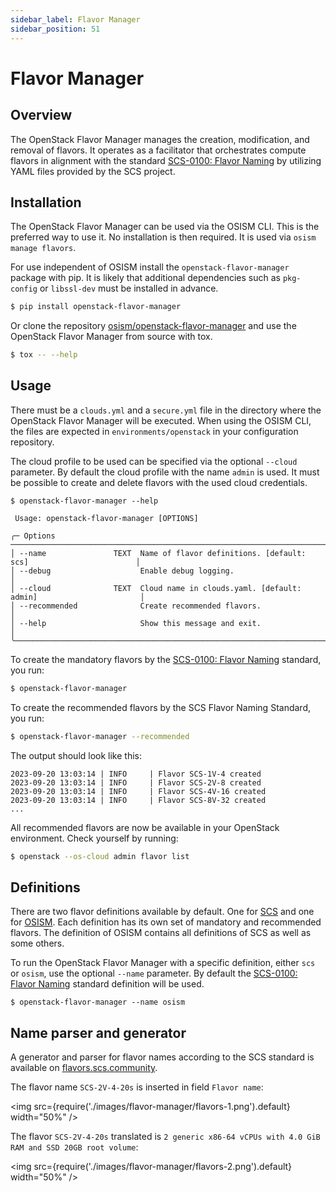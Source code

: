 ```yaml
---
sidebar_label: Flavor Manager
sidebar_position: 51
---
```

# Flavor Manager

## Overview

The OpenStack Flavor Manager manages the creation, modification, and removal of flavors.
It operates as a facilitator that orchestrates compute flavors in alignment
with the standard [SCS-0100: Flavor Naming](https://docs.scs.community/standards/iaas/scs-0100)
by utilizing YAML files provided by the SCS project.

## Installation

The OpenStack Flavor Manager can be used via the OSISM CLI. This is the preferred way to use it.
No installation is then required. It is used via `osism manage flavors`.

For use independent of OSISM install the `openstack-flavor-manager` package with pip. It is likely
that additional dependencies such as `pkg-config` or `libssl-dev` must be installed in advance.

```bash
$ pip install openstack-flavor-manager
```

Or clone the repository [osism/openstack-flavor-manager](https://github.com/osism/openstack-flavor-manager)
and use the OpenStack Flavor Manager from source with tox.

```bash
$ tox -- --help
```

## Usage

There must be a `clouds.yml` and a `secure.yml` file in the directory where the OpenStack Flavor Manager
will be executed. When using the OSISM CLI, the files are expected in `environments/openstack`
in your configuration repository.

The cloud profile to be used can be specified via the optional `--cloud` parameter.
By default the cloud profile with the name `admin` is used. It must be possible to create and delete
flavors with the used cloud credentials.

```
$ openstack-flavor-manager --help

 Usage: openstack-flavor-manager [OPTIONS]

╭─ Options ────────────────────────────────────────────────────────────────────────────────────╮
│ --name               TEXT  Name of flavor definitions. [default: scs]                        │
│ --debug                    Enable debug logging.                                             │
│ --cloud              TEXT  Cloud name in clouds.yaml. [default: admin]                       │
│ --recommended              Create recommended flavors.                                       │
│ --help                     Show this message and exit.                                       │
╰──────────────────────────────────────────────────────────────────────────────────────────────╯
```

To create the mandatory flavors by the [SCS-0100: Flavor Naming](https://docs.scs.community/standards/iaas/scs-0100)
standard, you run:

```bash
$ openstack-flavor-manager
```

To create the recommended flavors by the SCS Flavor Naming Standard, you run:

```bash
$ openstack-flavor-manager --recommended
```

The output should look like this:

```
2023-09-20 13:03:14 | INFO     | Flavor SCS-1V-4 created
2023-09-20 13:03:14 | INFO     | Flavor SCS-2V-8 created
2023-09-20 13:03:14 | INFO     | Flavor SCS-4V-16 created
2023-09-20 13:03:14 | INFO     | Flavor SCS-8V-32 created
...
```

All recommended flavors are now be available in your OpenStack environment.
Check yourself by running: 

```bash
$ openstack --os-cloud admin flavor list
```

## Definitions

There are two flavor definitions available by default. One for
[SCS](https://raw.githubusercontent.com/SovereignCloudStack/standards/main/Tests/iaas/SCS-Spec.MandatoryFlavors.verbose.yaml)
and one for [OSISM](https://raw.githubusercontent.com/osism/openstack-flavor-manager/main/flavors.yaml).
Each definition has its own set of mandatory and recommended flavors. The definition of OSISM contains
all definitions of SCS as well as some others.

To run the OpenStack Flavor Manager with a specific definition, either `scs` or `osism`,
use the optional `--name` parameter. By default the [SCS-0100: Flavor Naming](https://docs.scs.community/standards/iaas/scs-0100)
standard definition will be used.

```
$ openstack-flavor-manager --name osism
```

## Name parser and generator

A generator and parser for flavor names according to the SCS standard is available on
[flavors.scs.community](https://flavors.scs.community).

The flavor name `SCS-2V-4-20s` is inserted in field `Flavor name`:

<img
  src={require('./images/flavor-manager/flavors-1.png').default}
  width="50%"
/>

The flavor `SCS-2V-4-20s` translated is
`2 generic x86-64 vCPUs with 4.0 GiB RAM and SSD 20GB root volume`:

<img
  src={require('./images/flavor-manager/flavors-2.png').default}
  width="50%"
/>
